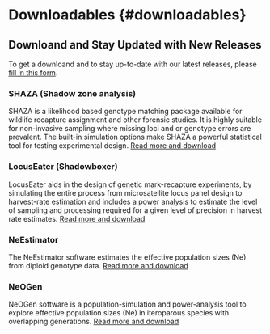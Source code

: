 # Downloadables {#downloadables}

## Downloand and Stay Updated with New Releases
To get a downloand and to stay up-to-date with our latest releases, please [fill in this form](https://forms.gle/nAG8pxqjkFKiUfgY7).  

### SHAZA (Shadow zone analysis)
SHAZA is a likelihood based genotype matching package available for wildlife recapture assignment and other forensic studies. It is highly suitable for non-invasive sampling where missing loci and or genotype errors are prevalent. The built-in simulation options make SHAZA a powerful statistical tool for testing experimental design.
[Read more and download](resources-shaza.md)

### LocusEater (Shadowboxer)
LocusEater aids in the design of genetic mark-recapture experiments, by simulating the entire process from microsatellite locus panel design to harvest-rate estimation and includes a power analysis to estimate the level of sampling and processing required for a given level of precision in harvest rate estimates.
[Read more and download](resources-locuseater.md)

### NeEstimator
The NeEstimator software estimates the effective population sizes (Ne) from diploid genotype data.
[Read more and download](resources-neestimator.md)

### NeOGen
NeOGen software is a population-simulation and power-analysis tool to explore effective population sizes (Ne) in iteroparous species with overlapping generations.
[Read more and download](resources-neogen.md)